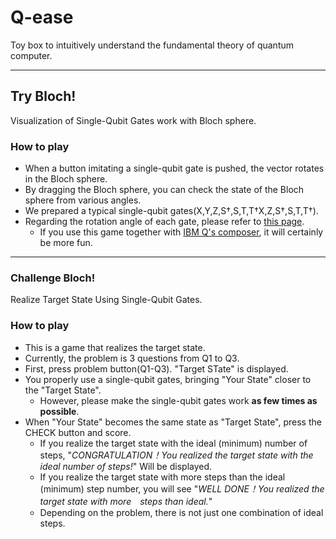 # Q-ease
Toy box to intuitively understand the fundamental theory of quantum computer.

---

## Try Bloch!
Visualization of Single-Qubit Gates work with Bloch sphere.

### How to play
- When a button imitating a single-qubit gate is pushed, the vector rotates in the Bloch sphere.
- By dragging the Bloch sphere, you can check the state of the Bloch sphere from various angles.
- We prepared a typical single-qubit gates(X,Y,Z,S†,S,T,T†X,Z,S†,S,T,T†).
- Regarding the rotation angle of each gate, please refer to [this page](https://quantumexperience.ng.bluemix.net/qx/tutorial?sectionId=beginners-guide&page=introduction).
  - If you use this game together with [IBM Q's composer](https://quantumexperience.ng.bluemix.net/qx/editor), it will certainly be more fun.

---

### Challenge Bloch!
Realize Target State Using Single-Qubit Gates.

### How to play
- This is a game that realizes the target state.
- Currently, the problem is 3 questions from Q1 to Q3.
- First, press problem button(Q1-Q3). "Target STate" is displayed. 
- You properly use a single-qubit gates, bringing "Your State" closer to the "Target State". 
    - However, please make the single-qubit gates work **as few times as possible**.
- When "Your State" becomes the same state as "Target State", press the CHECK button and score. 
    - If you realize the target state with the ideal (minimum) number of steps, "*CONGRATULATION！You realized the target state with the ideal number of steps!*" Will be displayed. 
    - If you realize the target state with more steps than the ideal (minimum) step number, you will see "*WELL DONE！You realized the target state with more　steps than ideal.*"
    - Depending on the problem, there is not just one combination of ideal steps.

